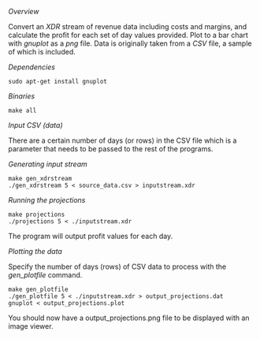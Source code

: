 
*Overview*

Convert an *XDR* stream of revenue data including costs and margins, and calculate the profit for each set of day values provided. Plot to a bar chart with *gnuplot* as a *png* file. Data is originally taken from a *CSV* file, a sample of which is included.

*Dependencies*

```console
sudo apt-get install gnuplot
```

*Binaries*

```console
make all
```

*Input CSV (data)*

There are a certain number of days (or rows) in the CSV file which is a parameter that needs to be passed to the rest of the programs.

*Generating input stream*

```console
make gen_xdrstream
./gen_xdrstream 5 < source_data.csv > inputstream.xdr
```

*Running the projections*

```console
make projections
./projections 5 < ./inputstream.xdr
```

The program will output profit values for each day.

*Plotting the data*

Specify the number of days (rows) of CSV data to process with the *gen_plotfile* command.

```console
make gen_plotfile
./gen_plotfile 5 < ./inputstream.xdr > output_projections.dat
gnuplot < output_projections.plot
```

You should now have a output_projections.png file to be displayed with an image viewer.


